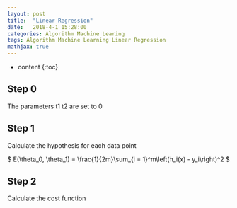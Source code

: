 ```yaml
---
layout: post
title:  "Linear Regression"
date:   2018-4-1 15:28:00
categories: Algorithm Machine Learing
tags: Algorithm Machine Learning Linear Regression
mathjax: true
---
```


* content
{:toc}

## Step 0
The parameters t1 t2 are set to 0

## Step 1
Calculate the hypothesis for each data point

$
E(\theta_0, \theta_1) = \frac{1}{2m}\sum_{i = 1}^m\left(h_i(x) - y_i\right)^2
$




## Step 2
Calculate the cost function

